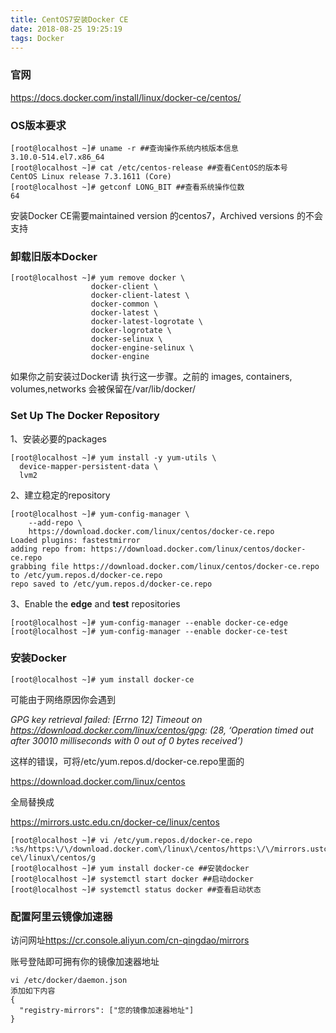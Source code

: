 ```yaml
---
title: CentOS7安装Docker CE
date: 2018-08-25 19:25:19
tags: Docker
---
```


### 官网

<https://docs.docker.com/install/linux/docker-ce/centos/>

### OS版本要求

```shell
[root@localhost ~]# uname -r ##查询操作系统内核版本信息
3.10.0-514.el7.x86_64
[root@localhost ~]# cat /etc/centos-release ##查看CentOS的版本号
CentOS Linux release 7.3.1611 (Core) 
[root@localhost ~]# getconf LONG_BIT ##查看系统操作位数
64
```

安装Docker CE需要maintained version 的centos7，Archived versions 的不会支持

### 卸载旧版本Docker

```shell
[root@localhost ~]# yum remove docker \
                  docker-client \
                  docker-client-latest \
                  docker-common \
                  docker-latest \
                  docker-latest-logrotate \
                  docker-logrotate \
                  docker-selinux \
                  docker-engine-selinux \
                  docker-engine
```

如果你之前安装过Docker请 执行这一步骤。之前的 images, containers, volumes,networks 会被保留在/var/lib/docker/

### Set Up The Docker Repository

1、安装必要的packages

```shell
[root@localhost ~]# yum install -y yum-utils \
  device-mapper-persistent-data \
  lvm2
```

2、建立稳定的repository

```shell
[root@localhost ~]# yum-config-manager \
    --add-repo \
    https://download.docker.com/linux/centos/docker-ce.repo
Loaded plugins: fastestmirror
adding repo from: https://download.docker.com/linux/centos/docker-ce.repo
grabbing file https://download.docker.com/linux/centos/docker-ce.repo to /etc/yum.repos.d/docker-ce.repo
repo saved to /etc/yum.repos.d/docker-ce.repo
```

3、Enable the **edge** and **test** repositories

```shell
[root@localhost ~]# yum-config-manager --enable docker-ce-edge
[root@localhost ~]# yum-config-manager --enable docker-ce-test
```

### 安装Docker

```shell
[root@localhost ~]# yum install docker-ce
```

可能由于网络原因你会遇到

*GPG key retrieval failed: [Errno 12] Timeout on https://download.docker.com/linux/centos/gpg: (28, ‘Operation timed out after 30010 milliseconds with 0 out of 0 bytes received’)*

这样的错误，可将/etc/yum.repos.d/docker-ce.repo里面的

<https://download.docker.com/linux/centos>

全局替换成

<https://mirrors.ustc.edu.cn/docker-ce/linux/centos>

```shell
[root@localhost ~]# vi /etc/yum.repos.d/docker-ce.repo 
:%s/https:\/\/download.docker.com\/linux\/centos/https:\/\/mirrors.ustc.edu.cn\/docker-ce\/linux\/centos/g
[root@localhost ~]# yum install docker-ce ##安装docker
[root@localhost ~]# systemctl start docker ##启动docker
[root@localhost ~]# systemctl status docker ##查看启动状态
```

### 配置阿里云镜像加速器

访问网址<https://cr.console.aliyun.com/cn-qingdao/mirrors>

账号登陆即可拥有你的镜像加速器地址

```shell
vi /etc/docker/daemon.json
添加如下内容
{
  "registry-mirrors": ["您的镜像加速器地址"]
}
```

